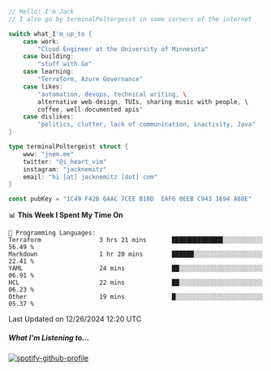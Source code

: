 ```go
// Hello! I'm Jack
// I also go by terminalPoltergeist in some corners of the internet

switch what_I'm_up_to {
    case work:
        "Cloud Engineer at the University of Minnesota"
    case building:
        "stuff with Go"
    case learning:
        "Terraform, Azure Governance"
    case likes:
        "automation, devops, technical writing, \
        alternative web-design, TUIs, sharing music with people, \
        coffee, well-documented apis"
    case dislikes:
        "politics, clutter, lack of communication, inactivity, Java"
}

type terminalPoltergeist struct {
    www: "jnem.me"
    twitter: "@i_heart_vim"
    instagram: "jacknemitz"
    email: "hi [at] jacknemitz [dot] com"
}

const pubKey = "1C49 F42B 6AAC 7CEE B18D  EAF6 0EEB C943 1694 A88E"
```

<!--START_SECTION:waka-->
📊 **This Week I Spent My Time On** 

```text
💬 Programming Languages: 
Terraform                3 hrs 21 mins       ██████████████░░░░░░░░░░░   56.49 % 
Markdown                 1 hr 20 mins        ██████░░░░░░░░░░░░░░░░░░░   22.41 % 
YAML                     24 mins             ██░░░░░░░░░░░░░░░░░░░░░░░   06.91 % 
HCL                      22 mins             ██░░░░░░░░░░░░░░░░░░░░░░░   06.23 % 
Other                    19 mins             █░░░░░░░░░░░░░░░░░░░░░░░░   05.37 % 
```


 Last Updated on 12/26/2024 12:20 UTC
<!--END_SECTION:waka-->

##### What I'm Listening to...

[![spotify-github-profile](https://jnem.me/listening-item?maxAge=2592000)](https://jnem.me/listening)
